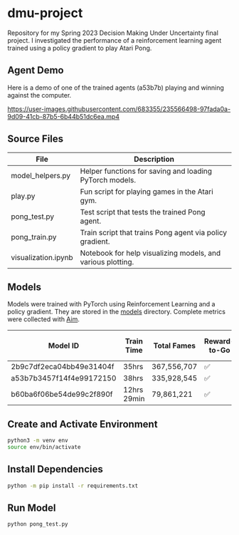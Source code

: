 # dmu-project

Repository for my Spring 2023 Decision Making Under Uncertainty final project. I investigated the performance of a reinforcement learning agent trained using a policy gradient to play Atari Pong.

## Agent Demo

Here is a demo of one of the trained agents (a53b7b) playing and winning against the computer.

https://user-images.githubusercontent.com/683355/235566498-97fada0a-9d09-41cb-87b5-6b44b51dc6ea.mp4

## Source Files

| File                | Description                                                 |
| ------------------- | ----------------------------------------------------------- |
| model_helpers.py    | Helper functions for saving and loading PyTorch models.     |
| play.py             | Fun script for playing games in the Atari gym.              |
| pong_test.py        | Test script that tests the trained Pong agent.              |
| pong_train.py       | Train script that trains Pong agent via policy gradient.    |
| visualization.ipynb | Notebook for help visualizing models, and various plotting. |

## Models

Models were trained with PyTorch using Reinforcement Learning and a policy gradient. They are stored in the [models](./models) directory. Complete metrics were collected with [Aim](https://github.com/aimhubio/aim).

| Model ID                 | Train Time  | Total Fames | Reward-to-Go | Baseline Subtraction | Total Layers | Hidden Dim | Max Episodes | Max Steps / Episode | Gamma | Learning Rate | Batch Size |
| ------------------------ | ----------- | ----------- | ------------ | -------------------- | ------------ | ---------- | ------------ | ------------------- | ----- | ------------- | ---------- |
| 2b9c7df2eca04bb49e31404f | 35hrs       | 367,556,707 | ✅           | ✅                   | 3            | 200        | 20000        | 5000                | 0.99  | 0.0001        | 1          |
| a53b7b3457f14f4e99172150 | 38hrs       | 335,928,545 | ✅           | ❌                   | 3            | 200        | 20000        | 5000                | 0.99  | 0.0001        | 1          |
| b60ba6f06be54de99c2f890f | 12hrs 29min | 79,861,221  | ✅           | ❌                   | 3            | 200        | 20000        | 1000                | 0.99  | 0.0001        | 1          |

## Create and Activate Environment

```sh
python3 -m venv env
source env/bin/activate
```

## Install Dependencies

```sh
python -m pip install -r requirements.txt
```

## Run Model

```sh
python pong_test.py
```
